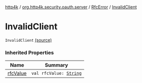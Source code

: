 [http4k](../../index.md) / [org.http4k.security.oauth.server](../index.md) / [RfcError](index.md) / [InvalidClient](./-invalid-client.md)

# InvalidClient

`InvalidClient` [(source)](https://github.com/http4k/http4k/blob/master/http4k-security-oauth/src/main/kotlin/org/http4k/security/oauth/server/OAuthError.kt#L10)

### Inherited Properties

| Name | Summary |
|---|---|
| [rfcValue](rfc-value.md) | `val rfcValue: `[`String`](https://kotlinlang.org/api/latest/jvm/stdlib/kotlin/-string/index.html) |
